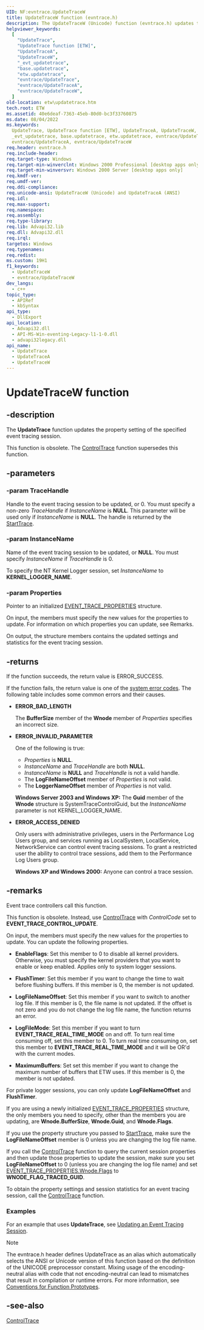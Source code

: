 ```yaml
---
UID: NF:evntrace.UpdateTraceW
title: UpdateTraceW function (evntrace.h)
description: The UpdateTraceW (Unicode) function (evntrace.h) updates the property setting of the specified event tracing session.
helpviewer_keywords:
  [
    "UpdateTrace",
    "UpdateTrace function [ETW]",
    "UpdateTraceA",
    "UpdateTraceW",
    "_evt_updatetrace",
    "base.updatetrace",
    "etw.updatetrace",
    "evntrace/UpdateTrace",
    "evntrace/UpdateTraceA",
    "evntrace/UpdateTraceW",
  ]
old-location: etw\updatetrace.htm
tech.root: ETW
ms.assetid: 40e6deaf-7363-45eb-80d0-bc3f33760875
ms.date: 08/04/2022
ms.keywords:
  UpdateTrace, UpdateTrace function [ETW], UpdateTraceA, UpdateTraceW,
  _evt_updatetrace, base.updatetrace, etw.updatetrace, evntrace/UpdateTrace,
  evntrace/UpdateTraceA, evntrace/UpdateTraceW
req.header: evntrace.h
req.include-header:
req.target-type: Windows
req.target-min-winverclnt: Windows 2000 Professional [desktop apps only]
req.target-min-winversvr: Windows 2000 Server [desktop apps only]
req.kmdf-ver:
req.umdf-ver:
req.ddi-compliance:
req.unicode-ansi: UpdateTraceW (Unicode) and UpdateTraceA (ANSI)
req.idl:
req.max-support:
req.namespace:
req.assembly:
req.type-library:
req.lib: Advapi32.lib
req.dll: Advapi32.dll
req.irql:
targetos: Windows
req.typenames:
req.redist:
ms.custom: 19H1
f1_keywords:
  - UpdateTraceW
  - evntrace/UpdateTraceW
dev_langs:
  - c++
topic_type:
  - APIRef
  - kbSyntax
api_type:
  - DllExport
api_location:
  - Advapi32.dll
  - API-MS-Win-eventing-Legacy-l1-1-0.dll
  - advapi32legacy.dll
api_name:
  - UpdateTrace
  - UpdateTraceA
  - UpdateTraceW
---
```


# UpdateTraceW function

## -description

The **UpdateTrace** function updates the property setting of the specified event
tracing session.

This function is obsolete. The
[ControlTrace](/windows/win32/api/evntrace/nf-evntrace-controltracew) function
supersedes this function.

## -parameters

### -param TraceHandle

Handle to the event tracing session to be updated, or 0. You must specify a
non-zero _TraceHandle_ if _InstanceName_ is **NULL**. This parameter will be
used only if _InstanceName_ is **NULL**. The handle is returned by the
[StartTrace](/windows/win32/api/evntrace/nf-evntrace-starttracew).

### -param InstanceName

Name of the event tracing session to be updated, or **NULL**. You must specify
_InstanceName_ if _TraceHandle_ is 0.

To specify the NT Kernel Logger session, set _InstanceName_ to
**KERNEL_LOGGER_NAME**.

### -param Properties

Pointer to an initialized
[EVENT_TRACE_PROPERTIES](/windows/desktop/ETW/event-trace-properties) structure.

On input, the members must specify the new values for the properties to update.
For information on which properties you can update, see Remarks.

On output, the structure members contains the updated settings and statistics
for the event tracing session.

## -returns

If the function succeeds, the return value is ERROR_SUCCESS.

If the function fails, the return value is one of the
[system error codes](/windows/win32/debug/system-error-codes). The following
table includes some common errors and their causes.

- **ERROR_BAD_LENGTH**

  The **BufferSize** member of the **Wnode** member of _Properties_ specifies an
  incorrect size.

- **ERROR_INVALID_PARAMETER**

  One of the following is true:

  - _Properties_ is **NULL**.
  - _InstanceName_ and _TraceHandle_ are both **NULL**.
  - _InstanceName_ is **NULL** and _TraceHandle_ is not a valid handle.
  - The **LogFileNameOffset** member of _Properties_ is not valid.
  - The **LoggerNameOffset** member of _Properties_ is not valid.

  **Windows Server 2003 and Windows XP:** The **Guid** member of the **Wnode**
  structure is SystemTraceControlGuid, but the _InstanceName_ parameter is not
  KERNEL_LOGGER_NAME.

- **ERROR_ACCESS_DENIED**

  Only users with administrative privileges, users in the Performance Log Users
  group, and services running as LocalSystem, LocalService, NetworkService can
  control event tracing sessions. To grant a restricted user the ability to
  control trace sessions, add them to the Performance Log Users group.

  **Windows XP and Windows 2000:** Anyone can control a trace session.

## -remarks

Event trace controllers call this function.

This function is obsolete. Instead, use
[ControlTrace](/windows/win32/api/evntrace/nf-evntrace-controltracew) with
_ControlCode_ set to **EVENT_TRACE_CONTROL_UPDATE**.

On input, the members must specify the new values for the properties to update.
You can update the following properties.

- **EnableFlags**: Set this member to 0 to disable all kernel providers.
  Otherwise, you must specify the kernel providers that you want to enable or
  keep enabled. Applies only to system logger sessions.

- **FlushTimer**: Set this member if you want to change the time to wait before
  flushing buffers. If this member is 0, the member is not updated.

- **LogFileNameOffset**: Set this member if you want to switch to another log
  file. If this member is 0, the file name is not updated. If the offset is not
  zero and you do not change the log file name, the function returns an error.

- **LogFileMode**: Set this member if you want to turn
  **EVENT_TRACE_REAL_TIME_MODE** on and off. To turn real time consuming off,
  set this member to 0. To turn real time consuming on, set this member to
  **EVENT_TRACE_REAL_TIME_MODE** and it will be OR'd with the current modes.

- **MaximumBuffers**: Set set this member if you want to change the maximum
  number of buffers that ETW uses. If this member is 0, the member is not
  updated.

For private logger sessions, you can only update **LogFileNameOffset** and
**FlushTimer**.

If you are using a newly initialized
[EVENT_TRACE_PROPERTIES](/windows/desktop/ETW/event-trace-properties) structure,
the only members you need to specify, other than the members you are updating,
are **Wnode.BufferSize**, **Wnode.Guid**, and **Wnode.Flags**.

If you use the property structure you passed to
[StartTrace](/windows/desktop/ETW/starttrace), make sure the
**LogFileNameOffset** member is 0 unless you are changing the log file name.

If you call the [ControlTrace](/windows/desktop/ETW/controltrace) function to
query the current session properties and then update those properties to update
the session, make sure you set **LogFileNameOffset** to 0 (unless you are
changing the log file name) and set
[EVENT_TRACE_PROPERTIES.Wnode.Flags](/windows/desktop/ETW/event-trace-properties)
to **WNODE_FLAG_TRACED_GUID**.

To obtain the property settings and session statistics for an event tracing
session, call the [ControlTrace](/windows/desktop/ETW/controltrace) function.

### Examples

For an example that uses **UpdateTrace**, see
[Updating an Event Tracing Session](/windows/desktop/ETW/updating-an-event-tracing-session).

> [!NOTE]
> The evntrace.h header defines UpdateTrace as an alias which
> automatically selects the ANSI or Unicode version of this function based on
> the definition of the UNICODE preprocessor constant. Mixing usage of the
> encoding-neutral alias with code that not encoding-neutral can lead to
> mismatches that result in compilation or runtime errors. For more information,
> see
> [Conventions for Function Prototypes](/windows/win32/intl/conventions-for-function-prototypes).

## -see-also

[ControlTrace](/windows/win32/api/evntrace/nf-evntrace-controltracew)
